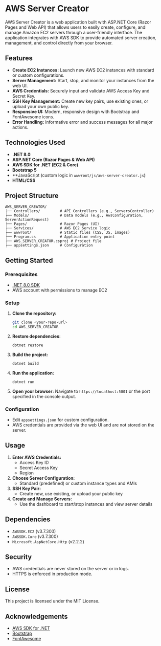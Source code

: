# AWS Server Creator

AWS Server Creator is a web application built with ASP.NET Core (Razor Pages and Web API) that allows users to easily create, configure, and manage Amazon EC2 servers through a user-friendly interface. The application integrates with AWS SDK to provide automated server creation, management, and control directly from your browser.

## Features
- **Create EC2 Instances:** Launch new AWS EC2 instances with standard or custom configurations.
- **Server Management:** Start, stop, and monitor your instances from the web UI.
- **AWS Credentials:** Securely input and validate AWS Access Key and Secret Key.
- **SSH Key Management:** Create new key pairs, use existing ones, or upload your own public key.
- **Responsive UI:** Modern, responsive design with Bootstrap and FontAwesome icons.
- **Error Handling:** Informative error and success messages for all major actions.

## Technologies Used
- **.NET 8.0**
- **ASP.NET Core (Razor Pages & Web API)**
- **AWS SDK for .NET (EC2 & Core)**
- **Bootstrap 5**
- **JavaScript (custom logic in `wwwroot/js/aws-server-creator.js`)
- **HTML/CSS**

## Project Structure
```
AWS_SERVER_CREATOR/
├── Controllers/         # API Controllers (e.g., ServersController)
├── Models/              # Data models (e.g., AwsConfiguration, ServerActionRequest)
├── Pages/               # Razor Pages (UI)
├── Services/            # AWS EC2 Service logic
├── wwwroot/             # Static files (CSS, JS, images)
├── Program.cs           # Application entry point
├── AWS_SERVER_CREATOR.csproj # Project file
├── appsettings.json     # Configuration
```

## Getting Started
### Prerequisites
- [.NET 8.0 SDK](https://dotnet.microsoft.com/download/dotnet/8.0)
- AWS account with permissions to manage EC2

### Setup
1. **Clone the repository:**
   ```bash
   git clone <your-repo-url>
   cd AWS_SERVER_CREATOR
   ```
2. **Restore dependencies:**
   ```bash
   dotnet restore
   ```
3. **Build the project:**
   ```bash
   dotnet build
   ```
4. **Run the application:**
   ```bash
   dotnet run
   ```
5. **Open your browser:**
   Navigate to `https://localhost:5001` or the port specified in the console output.

### Configuration
- Edit `appsettings.json` for custom configuration.
- AWS credentials are provided via the web UI and are not stored on the server.

## Usage
1. **Enter AWS Credentials:**
   - Access Key ID
   - Secret Access Key
   - Region
2. **Choose Server Configuration:**
   - Standard (predefined) or custom instance types and AMIs
3. **SSH Key Pair:**
   - Create new, use existing, or upload your public key
4. **Create and Manage Servers:**
   - Use the dashboard to start/stop instances and view server details

## Dependencies
- `AWSSDK.EC2` (v3.7.300)
- `AWSSDK.Core` (v3.7.300)
- `Microsoft.AspNetCore.Http` (v2.2.2)

## Security
- AWS credentials are never stored on the server or in logs.
- HTTPS is enforced in production mode.

## License
This project is licensed under the MIT License.

## Acknowledgements
- [AWS SDK for .NET](https://github.com/aws/aws-sdk-net)
- [Bootstrap](https://getbootstrap.com/)
- [FontAwesome](https://fontawesome.com/)